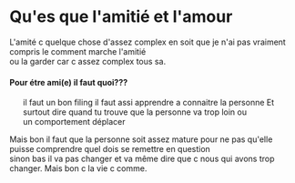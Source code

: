 <html> 
  <head> 
  <p><h1> Qu'es que l'amitié et l'amour</h1></p>
  </head>
  <body> 
    <p> L'amité c quelque chose d'assez complex en soit que je n'ai pas vraiment compris le comment marche l'amitié <br/>
    ou la garder car c assez complex tous sa. </p>
    <p> <h4> Pour étre ami(e) il faut quoi???</h4></p>
    <ol> 
    <il> il faut un bon filing</il>
    <il> il faut assi apprendre a connaitre la personne</il>
    <il> Et surtout dire quand tu trouve que la personne va trop loin ou <br/>
    un comportement déplacer</il></ol>
    <p> Mais bon il faut que la personne soit assez mature pour ne pas qu'elle puisse comprendre quel dois se remettre en question <br/>
    sinon bas il va pas changer et va même dire que c nous qui avons trop changer. Mais bon c la vie c comme. </p>
    <img nom="C:\Users\Raphael\Pictures\html"/> 
  </body>
</html> 
